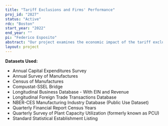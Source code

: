 ```yaml
---
title: "Tariff Exclusions and Firms' Performance"
proj_id: "2827"
status: "Active"
rdc: "Boston"
start_year: "2022"
end_year: ""
pi: "Federico Esposito"
abstract: "Our project examines the economic impact of the tariff exclusions granted to U.S. firms in the wake of the tariffs wave initiated in 2018. First, we will document some summary statistics about the tariff exclusions process, and some stylized facts about the determinants of tariff exclusions. We then aim to examine how tariff exclusions affected U.S. firms' import behavior, i.e., how product sourcing decisions changed in response to the tariff removal. Lastly, we plan to examine how firms' economic performance has evolved after an approval or a denial of an exclusion request, i.e., we will investigate how firms reorganized their production process by changing employment and investment, and how that has affected firms' performance, such as productivity, revenues, and market value."
layout: project
---
```


**Datasets Used:**

  - Annual Capital Expenditures Survey 
  - Annual Survey of Manufactures 
  - Census of Manufactures 
  - Compustat-SSEL Bridge 
  - Longitudinal Business Database - With EIN and Revenue 
  - Longitudinal Foreign Trade Transactions Database 
  - NBER-CES Manufacturing Industry Database (Public Use Dataset) 
  - Quarterly Financial Report Census Years 
  - Quarterly Survey of Plant Capacity Utilization (formerly known as PCU) 
  - Standard Statistical Establishment Listing 

